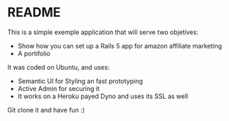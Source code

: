 # README

This is a simple exemple application that will serve two objetives:

- Show how you can set up a Rails 5 app for amazon affiliate marketing
- A portifolio

It was coded on Ubuntu, and uses:

- Semantic UI for Styling an fast prototyping
- Active Admin for securing it
- It works on a Heroku payed Dyno and uses its SSL as well

Git clone it and have fun :)
